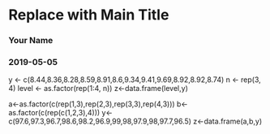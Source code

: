 <!-- R Commander Markdown Template -->

Replace with Main Title
=======================

### Your Name

### 2019-05-05





y <- c(8.44,8.36,8.28,8.59,8.91,8.6,9.34,9.41,9.69,8.92,8.92,8.74)
n <- rep(3, 4)
level <- as.factor(rep(1:4, n))
z<-data.frame(level,y)

a<-as.factor(c(rep(1,3),rep(2,3),rep(3,3),rep(4,3)))
b<-as.factor(c(rep(c(1,2,3),4)))
y<-c(97.6,97.3,96.7,98.6,98.2,96.9,99,98,97.9,98,97.7,96.5)
z<-data.frame(a,b,y)


